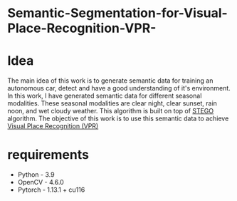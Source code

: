 # Semantic-Segmentation-for-Visual-Place-Recognition-VPR-

# Idea
The main idea of this work is to generate semantic data for training an autonomous car, detect and have a good understanding of it's environment. In this work, I have generated semantic data for different seasonal modalities. These seasonal modalities are clear night, clear sunset, rain noon, and wet cloudy weather. This algorithm is built on top of [STEGO](https://github.com/mhamilton723/STEGO) algorithm. The objective of this work is to use this semantic data to achieve [Visual Place Recognition (VPR)](https://arxiv.org/abs/2303.03281)

# requirements
- Python - 3.9
- OpenCV - 4.6.0
- Pytorch - 1.13.1 + cu116



